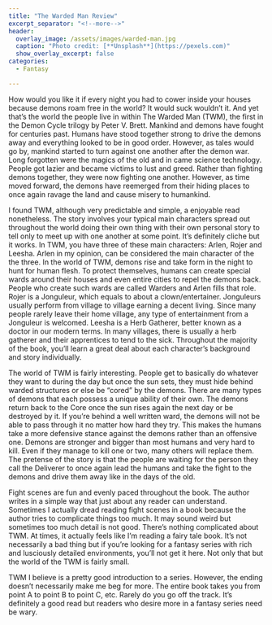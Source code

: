 ```yaml
---
title: "The Warded Man Review"
excerpt_separator: "<!--more-->"
header:
  overlay_image: /assets/images/warded-man.jpg
  caption: "Photo credit: [**Unsplash**](https://pexels.com)"
  show_overlay_excerpt: false
categories:
  - Fantasy

---
```

How would you like it if every night you had to cower inside your houses because demons roam free in the world? It would suck wouldn’t it. And yet that’s the world the people live in within The Warded Man (TWM), the first in the Demon Cycle trilogy by Peter V. Brett. Mankind and demons have fought for centuries past. Humans have stood together strong to drive the demons away and everything looked to be in good order. However, as tales would go by, mankind started to turn against one another after the demon war. Long forgotten were the magics of the old and in came science technology. People got lazier and became victims to lust and greed. Rather than fighting demons together, they were now fighting one another. However, as time moved forward, the demons have reemerged from their hiding places to once again ravage the land and cause misery to humankind.

I found TWM, although very predictable and simple, a enjoyable read nonetheless. The story involves your typical main characters spread out throughout the world doing their own thing with their own personal story to tell only to meet up with one another at some point. It’s definitely cliche but it works. In TWM, you have three of these main characters: Arlen, Rojer and Leesha. Arlen in my opinion, can be considered the main character of the the three. In the world of TWM, demons rise and take form in the night to hunt for human flesh. To protect themselves, humans can create special wards around their houses and even entire cities to repel the demons back. People who create such wards are called Warders and Arlen fills that role. Rojer is a Jonguleur, which equals to about a clown/entertainer. Jonguleurs usually perform from village to village earning a decent living. Since many people rarely leave their home village, any type of entertainment from a Jonguleur is welcomed. Leesha is a Herb Gatherer, better known as a doctor in our modern terms. In many villages, there is usually a herb gatherer and their apprentices to tend to the sick. Throughout the majority of the book, you’ll learn a great deal about each character’s background and story individually.

The world of TWM is fairly interesting. People get to basically do whatever they want to during the day but once the sun sets, they must hide behind warded structures or else be “cored” by the demons. There are many types of demons that each possess a unique ability of their own. The demons return back to the Core once the sun rises again the next day or be destroyed by it. If you’re behind a well written ward, the demons will not be able to pass through it no matter how hard they try. This makes the humans take a more defensive stance against the demons rather than an offensive one. Demons are stronger and bigger than most humans and very hard to kill. Even if they manage to kill one or two, many others will replace them. The pretense of the story is that the people are waiting for the person they call the Deliverer to once again lead the humans and take the fight to the demons and drive them away like in the days of the old.

Fight scenes are fun and evenly paced throughout the book. The author writes in a simple way that just about any reader can understand. Sometimes I actually dread reading fight scenes in a book because the author tries to complicate things too much. It may sound weird but sometimes too much detail is not good. There’s nothing complicated about TWM. At times, it actually feels like I’m reading a fairy tale book. It’s not necessarily a bad thing but if you’re looking for a fantasy series with rich and lusciously detailed environments, you’ll not get it here. Not only that but the world of the TWM is fairly small.

TWM I believe is a pretty good introduction to a series. However, the ending doesn’t necessarily make me beg for more. The entire book takes you from point A to point B to point C, etc. Rarely do you go off the track. It’s definitely a good read but readers who desire more in a fantasy series need be wary.

